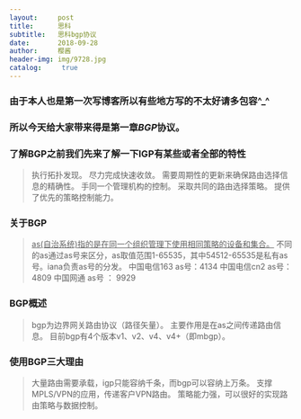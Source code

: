 ```yaml
---
layout:     post
title:      思科
subtitle:   思科bgp协议
date:       2018-09-28
author:     樱酱
header-img: img/9728.jpg
catalog: 	 true
---
```


 



### 由于本人也是第一次写博客所以有些地方写的不太好请多包容^_^

### 所以今天给大家带来得是第一章*BGP*协议。

### 了解BGP之前我们先来了解一下IGP有某些或者全部的特性
>执行拓扑发现。
>尽力完成快速收敛。
>需要周期性的更新来确保路由选择信息的精确性。
>手同一个管理机构的控制。
>采取共同的路由选择策略。
>提供了优先的策略控制能力。

### 关于BGP
><u>as(自治系统)指的是在同一个组织管理下使用相同策略的设备和集合。</u>
>不同的as通过as号来区分，as取值范围1-65535，其中54512-65535是私有as号。iana负责as号的分发。
>中国电信163 as号：4134
>中国电信cn2 as号： 4809
>中国网通 as号 ： 9929

### BGP概述
>bgp为边界网关路由协议（路径矢量）。
>主要作用是在as之间传递路由信息。
>目前bgp有4个版本v1、v2、v4、v4+（即mbgp）。

### 使用BGP三大理由
>大量路由需要承载，igp只能容纳千条，而bgp可以容纳上万条。
>支撑MPLS/VPN的应用，传递客户VPN路由。
>策略能力强，可以很好的实现路由策略与数据控制。




